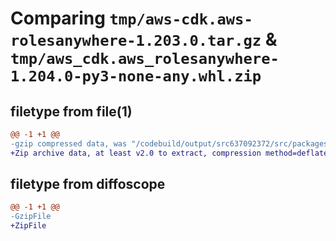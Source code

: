 # Comparing `tmp/aws-cdk.aws-rolesanywhere-1.203.0.tar.gz` & `tmp/aws_cdk.aws_rolesanywhere-1.204.0-py3-none-any.whl.zip`

## filetype from file(1)

```diff
@@ -1 +1 @@
-gzip compressed data, was "/codebuild/output/src637092372/src/packages/@aws-cdk/aws-rolesanywhere/dist/python/aws-cdk.aws-rolesanywhere-1.203.0.tar", last modified: Wed May 31 18:47:35 2023, max compression
+Zip archive data, at least v2.0 to extract, compression method=deflate
```

## filetype from diffoscope

```diff
@@ -1 +1 @@
-GzipFile
+ZipFile
```

